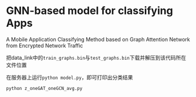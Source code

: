 # GNN-based model for classifying Apps
A Mobile Application Classifying Method based on Graph Attention Network from Encrypted Network Traffic

把data_link中的`train_graphs.bin`与`test_graphs.bin`下载并解压到该代码所在文件位置

在服务器上运行`python model.py`，即可打印出分类结果

`python z_oneGAT_oneGCN_avg.py`
